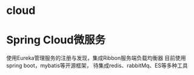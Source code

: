 # cloud
# Spring Cloud微服务

使用Eureka管理服务的注册与发现，集成Ribbon服务端负载均衡器
目前使用spring boot，mybatis等开源框架，
待集成redis、rabbitMq、ES等多种工具
